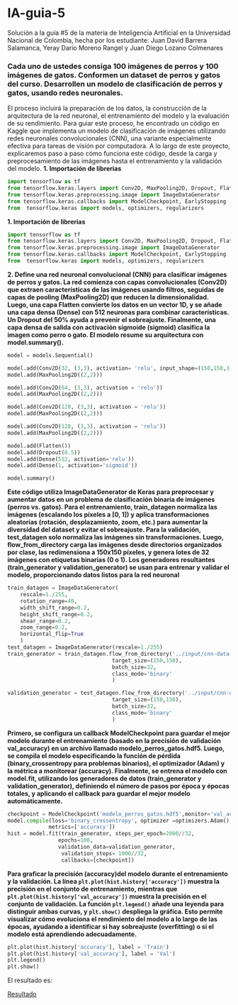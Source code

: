 # IA-guia-5
Solución a la guía #5 de la materia de Inteligencia Artificial en la Universidad Nacional de Colombia, hecha por los estudiante: Juan David Barrera Salamanca, Yeray Dario Moreno Rangel y Juan Diego Lozano Colmenares

### Cada uno de ustedes consiga 100 imágenes de perros y 100 imágenes de gatos. Conformen un dataset de perros y gatos del curso. Desarrollen un modelo de clasificación de perros y gatos, usando redes neuronales.

El proceso incluirá la preparación de los datos, la construcción de la arquitectura de la red neuronal, el entrenamiento del modelo y la evaluación de su rendimiento. Para guiar este proceso, he encontrado un código en Kaggle que implementa un modelo de clasificación de imágenes utilizando redes neuronales convolucionales (CNN), una variante especialmente efectiva para tareas de visión por computadora. A lo largo de este proyecto, explicaremos paso a paso cómo funciona este código, desde la carga y preprocesamiento de las imágenes hasta el entrenamiento y la validación del modelo.
**1. Importación de librerias**
```python
import tensorflow as tf 
from tensorflow.keras.layers import Conv2D, MaxPooling2D, Dropout, Flatten, Dense
from tensorflow.keras.preprocessing.image import ImageDataGenerator
from tensorflow.keras.callbacks import ModelCheckpoint, EarlyStopping
from  tensorflow.keras import models, optimizers, regularizers
```

**1. Importación de librerias**
```python
import tensorflow as tf 
from tensorflow.keras.layers import Conv2D, MaxPooling2D, Dropout, Flatten, Dense
from tensorflow.keras.preprocessing.image import ImageDataGenerator
from tensorflow.keras.callbacks import ModelCheckpoint, EarlyStopping
from  tensorflow.keras import models, optimizers, regularizers
```
**2. Define una red neuronal convolucional (CNN) para clasificar imágenes de perros y gatos. La red comienza con capas convolucionales (Conv2D) que extraen características de las imágenes usando filtros, seguidas de capas de pooling (MaxPooling2D) que reducen la dimensionalidad. Luego, una capa Flatten convierte los datos en un vector 1D, y se añade una capa densa (Dense) con 512 neuronas para combinar características. Un Dropout del 50% ayuda a prevenir el sobreajuste. Finalmente, una capa densa de salida con activación sigmoide (sigmoid) clasifica la imagen como perro o gato. El modelo resume su arquitectura con model.summary().**
```python
model = models.Sequential()

model.add(Conv2D(32, (3,3), activation= 'relu', input_shape=(150,150,3)))
model.add(MaxPooling2D((2,2)))

model.add(Conv2D(64, (3,3), activation = 'relu'))
model.add(MaxPooling2D((2,2)))

model.add(Conv2D(128, (3,3), activation = 'relu'))
model.add(MaxPooling2D((2,2)))

model.add(Conv2D(128, (3,3), activation = 'relu'))
model.add(MaxPooling2D((2,2)))

model.add(Flatten())
model.add(Dropout(0.5))
model.add(Dense(512, activation='relu'))
model.add(Dense(1, activation='sigmoid'))

model.summary()
```
**Este código utiliza ImageDataGenerator de Keras para preprocesar y aumentar datos en un problema de clasificación binaria de imágenes (perros vs. gatos). Para el entrenamiento, train_datagen normaliza las imágenes (escalando los píxeles a [0, 1]) y aplica transformaciones aleatorias (rotación, desplazamiento, zoom, etc.) para aumentar la diversidad del dataset y evitar el sobreajuste. Para la validación, test_datagen solo normaliza las imágenes sin transformaciones. Luego, flow_from_directory carga las imágenes desde directorios organizados por clase, las redimensiona a 150x150 píxeles, y genera lotes de 32 imágenes con etiquetas binarias (0 o 1). Los generadores resultantes (train_generator y validation_generator) se usan para entrenar y validar el modelo, proporcionando datos listos para la red neuronal**

```python
train_datagen = ImageDataGenerator(
    rescale=1./255,
    rotation_range=40,
    width_shift_range=0.2,
    height_shift_range=0.2,
    shear_range=0.2,
    zoom_range=0.2,
    horizontal_flip=True
    )
test_datagen = ImageDataGenerator(rescale=1./255)
train_generator = train_datagen.flow_from_directory('../input/cnn-data-sources/cats_and_dogs/train',
                                 target_size=(150,150),
                                 batch_size=32,
                                 class_mode='binary'
                                 )

validation_generator = test_datagen.flow_from_directory('../input/cnn-data-sources/cats_and_dogs/validation',
                                 target_size=(150,150),
                                 batch_size=32,
                                 class_mode='binary'
                                 )
```
**Primero, se configura un callback ModelCheckpoint para guardar el mejor modelo durante el entrenamiento (basado en la precisión de validación val_accuracy) en un archivo llamado modelo_perros_gatos.hdf5. Luego, se compila el modelo especificando la función de pérdida (binary_crossentropy para problemas binarios), el optimizador (Adam) y la métrica a monitorear (accuracy). Finalmente, se entrena el modelo con model.fit, utilizando los generadores de datos (train_generator y validation_generator), definiendo el número de pasos por época y épocas totales, y aplicando el callback para guardar el mejor modelo automáticamente.**
```python
checkpoint = ModelCheckpoint('modelo_perros_gatos.hdf5',monitor='val_accuracy', verbose= 1, save_best_only=True)
model.compile(loss='binary_crossentropy', optimizer =optimizers.Adam(),
             metrics=['accuracy'])
hist = model.fit(train_generator, steps_per_epoch=2000//32,
                epochs=100,
                validation_data=validation_generator,
                 validation_steps= 1000//32,
                 callbacks=[checkpoint])
```
**Para graficar la precisión (accuracy)del modelo durante el entrenamiento y la validación. La línea `plt.plot(hist.history['accuracy'])` muestra la precisión en el conjunto de entrenamiento, mientras que `plt.plot(hist.history['val_accuracy'])` muestra la precisión en el conjunto de validación. La función `plt.legend()` añade una leyenda para distinguir ambas curvas, y `plt.show()` despliega la gráfica. Esto permite visualizar cómo evoluciona el rendimiento del modelo a lo largo de las épocas, ayudando a identificar si hay sobreajuste (overfitting) o si el modelo está aprendiendo adecuadamente.**
```python
plt.plot(hist.history['accuracy'], label = 'Train')
plt.plot(hist.history['val_accuracy'], label = 'Val')
plt.legend()
plt.show()
```

El resultado es:

[Resultado]()
